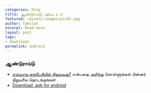 ```yaml
---
categories: blog
title: ஆண்டுராய்டு பதிப்பு ௨.௬
featured: /assets/images/pic02.jpg
author: Tamilan
excerpt: Read more
layout: post
tags: 
- downloads
permalink: android
---
```

### ஆண்டுராய்டு 
 - [எவ்வாறு கைபேசியில் நிறுவுவது?](/docs/pdf/thanithamizhakarathi2_6.pdf) என்பதை அறிந்து கொள்ளுங்கள் பின்னர் நிறுவலை தொடங்குங்கள் 
 - [Download .apk for android](https://github.com/user/repo/blob/branch/other_file.md) 
 